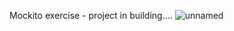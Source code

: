 Mockito exercise - project in building.... 
![unnamed](https://user-images.githubusercontent.com/57706581/92335766-664a5a00-f09a-11ea-9958-6de5f52c1442.gif)
